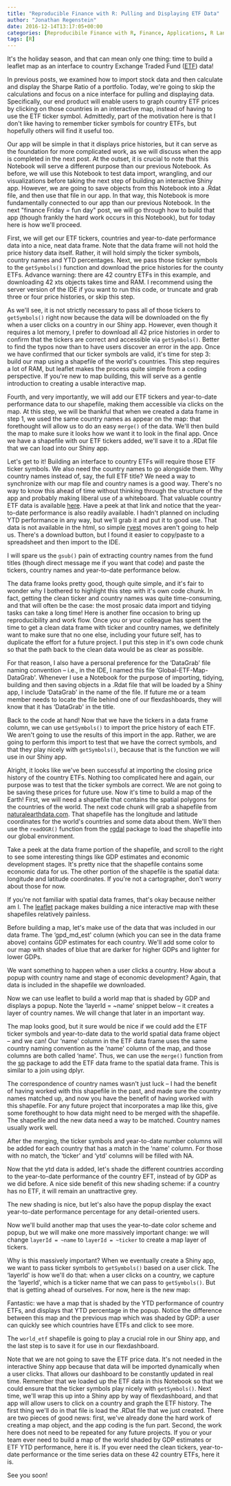```yaml
---
title: "Reproducible Finance with R: Pulling and Displaying ETF Data"
author: "Jonathan Regenstein"
date: 2016-12-14T13:17:05+00:00
categories: [Reproducibile Finance with R, Finance, Applications, R Language]
tags: [R]
---
```


It's the holiday season, and that can mean only one thing: time to build a leaflet map as an interface to country Exchange Traded Fund ([ETF](https://en.wikipedia.org/wiki/Exchange-traded_fund)) data!

In previous posts, we examined how to import stock data and then calculate and display the Sharpe Ratio of a portfolio. Today, we're going to skip the calculations and focus on a nice interface for pulling and displaying data. Specifically, our end product will enable users to graph country ETF prices by clicking on those countries in an interactive map, instead of having to use the ETF ticker symbol. Admittedly, part of the motivation here is that I don't like having to remember ticker symbols for country ETFs, but hopefully others will find it useful too.

Our app will be simple in that it displays price histories, but it can serve as the foundation for more complicated work, as we will discuss when the app is completed in the next post. At the outset, it is crucial to note that this Notebook will serve a different purpose than our previous Notebook. As before, we will use this Notebook to test data import, wrangling, and our visualizations before taking the next step of building an interactive Shiny app. However, we are going to save objects from this Notebook into a .Rdat file, and then use that file in our app. In that way, this Notebook is more fundamentally connected to our app than our previous Notebook. In the next "finance Friday = fun day" post, we will go through how to build that app (though frankly the hard work occurs in this Notebook), but for today here is how we'll proceed.

First, we will get our ETF tickers, countries and year-to-date performance data into a nice, neat data frame. Note that the data frame will not hold the price history data itself. Rather, it will hold simply the ticker symbols, country names and YTD percentages. Next, we pass those ticker symbols to the `getSymbols()` function and download the price histories for the county ETFs. Advance warning: there are 42 country ETFs in this example, and downloading 42 xts objects takes time and RAM. I recommend using the server version of the IDE if you want to run this code, or truncate and grab three or four price histories, or skip this step.

As we'll see, it is not strictly necessary to pass all of those tickers to `getSymbols()` right now because the data will be downloaded on the fly when a user clicks on a country in our Shiny app. However, even though it requires a lot memory, I prefer to download all 42 price histories in order to confirm that the tickers are correct and accessible via `getSymbols()`. Better to find the typos now than to have users discover an error in the app. Once we have confirmed that our ticker symbols are valid, it's time for step 3: build our map using a shapefile of the world's countries. This step requires a lot of RAM, but leaflet makes the process quite simple from a coding perspective. If you're new to map building, this will serve as a gentle introduction to creating a usable interactive map.

Fourth, and very importantly, we will add our ETF tickers and year-to-date performance data to our shapefile, making them accessible via clicks on the map. At this step, we will be thankful that when we created a data frame in step 1, we used the same country names as appear on the map: that forethought will allow us to do an easy `merge()` of the data. We'll then build the map to make sure it looks how we want it to look in the final app. Once we have a shapefile with our ETF tickers added, we'll save it to a .RDat file that we can load into our Shiny app.

Let's get to it! Building an interface to country ETFs will require those ETF ticker symbols. We also need the country names to go alongside them. Why country names instead of, say, the full ETF title? We need a way to synchronize with our map file and country names is a good way. There's no way to know this ahead of time without thinking through the structure of the app and probably making liberal use of a whiteboard. That valuable country ETF data is available [here](https://www.ishares.com/us/products/etf-product-list#!type=ishares&tab=performance&view=list&fc=43537%7C43538%7C43539%7C43540%7C43541%7C43543%7C43544%7C43545%7C43550%7C43558%7C43561%7C43562%7C43568%7C43570%7C43571%7C43576%7C43577%7C43578%7C43579%7C43582%7C43583%7C43592%7C43593%7C43595%7C43605%7C43606%7C43607%7C43609%7C43612%7C44070%7C43614%7C43616%7C43617%7C43618%7C43621%7C43622%7C43624%7C43628%7C43629%7C43630%7C43631&subtab=priceMonthly). Have a peek at that link and notice that the year-to-date performance is also readily available. I hadn't planned on including YTD performance in any way, but we'll grab it and put it to good use. That data is not available in the html, so simple [rvest](https://cran.r-project.org/web/packages/rvest/index.html) moves aren't going to help us. There's a download button, but I found it easier to copy/paste to a spreadsheet and then import to the IDE.

I will spare us the `gsub()` pain of extracting country names from the fund titles (though direct message me if you want that code) and paste the tickers, country names and year-to-date performance below.

The data frame looks pretty good, though quite simple, and it's fair to wonder why I bothered to highlight this step with it's own code chunk. In fact, getting the clean ticker and country names was quite time-consuming, and that will often be the case: the most prosaic data import and tidying tasks can take a long time! Here is another fine occasion to bring up reproducibility and work flow. Once you or your colleague has spent the time to get a clean data frame with ticker and country names, we definitely want to make sure that no one else, including your future self, has to duplicate the effort for a future project. I put this step in it's own code chunk so that the path back to the clean data would be as clear as possible.

For that reason, I also have a personal preference for the ‘DataGrab' file naming convention – i.e., in the IDE, I named this file ‘Global-ETF-Map-DataGrab'. Whenever I use a Notebook for the purpose of importing, tidying, building and then saving objects in a .Rdat file that will be loaded by a Shiny app, I include ‘DataGrab' in the name of the file. If future me or a team member needs to locate the file behind one of our flexdashboards, they will know that it has ‘DataGrab' in the title.

Back to the code at hand! Now that we have the tickers in a data frame column, we can use `getSymbols()` to import the price history of each ETF. We aren't going to use the results of this import in the app. Rather, we are going to perform this import to test that we have the correct symbols, and that they play nicely with `getSymbols()`, because that is the function we will use in our Shiny app.

Alright, it looks like we've been successful at importing the closing price history of the country ETFs. Nothing too complicated here and again, our purpose was to test that the ticker symbols are correct. We are not going to be saving these prices for future use. Now it's time to build a map of the Earth! First, we will need a shapefile that contains the spatial polygons for the countries of the world. The next code chunk will grab a shapefile from [naturalearthdata.com](http://www.naturalearthdata.com). That shapefile has the longitude and latitude coordinates for the world's countries and some data about them. We'll then use the `readOGR()` function from the [rgdal](https://cran.r-project.org/web/packages/rgdal/index.html) package to load the shapefile into our global environment.

Take a peek at the data frame portion of the shapefile, and scroll to the right to see some interesting things like GDP estimates and economic development stages. It's pretty nice that the shapefile contains some economic data for us. The other portion of the shapefile is the spatial data: longitude and latitude coordinates. If you're not a cartographer, don't worry about those for now.

If you're not familiar with spatial data frames, that's okay because neither am I. The [leaflet](https://cran.r-project.org/web/packages/leaflet/index.html) package makes building a nice interactive map with these shapefiles relatively painless.

Before building a map, let's make use of the data that was included in our data frame. The ‘gpd\_md\_est' column (which you can see in the data frame above) contains GDP estimates for each country. We'll add some color to our map with shades of blue that are darker for higher GDPs and lighter for lower GDPs.

We want something to happen when a user clicks a country. How about a popup with country name and stage of economic development? Again, that data is included in the shapefile we downloaded.

Now we can use leaflet to build a world map that is shaded by GDP and displays a popup. Note the ‘layerId = \~name' snippet below – it creates a layer of country names. We will change that later in an important way.

The map looks good, but it sure would be nice if we could add the ETF ticker symbols and year-to-date data to the world spatial data frame object – and we can! Our ‘name' column in the ETF data frame uses the same country naming convention as the ‘name' column of the map, and those columns are both called ‘name'. Thus, we can use the `merge()` function from the [sp](https://cran.r-project.org/web/packages/sp/index.html) package to add the ETF data frame to the spatial data frame. This is similar to a join using dplyr.

The correspondence of country names wasn't just luck – I had the benefit of having worked with this shapefile in the past, and made sure the country names matched up, and now you have the benefit of having worked with this shapefile. For any future project that incorporates a map like this, give some forethought to how data might need to be merged with the shapefile. The shapefile and the new data need a way to be matched. Country names usually work well.

After the merging, the ticker symbols and year-to-date number columns will be added for each country that has a match in the ‘name' column. For those with no match, the ‘ticker' and ‘ytd' columns will be filled with NA.

Now that the ytd data is added, let's shade the different countries according to the year-to-date performance of the country EFT, instead of by GDP as we did before. A nice side benefit of this new shading scheme: if a country has no ETF, it will remain an unattractive grey.

The new shading is nice, but let's also have the popup display the exact year-to-date performance percentage for any detail-oriented users.

Now we'll build another map that uses the year-to-date color scheme and popup, but we will make one more massively important change: we will change `layerId = ~name` to `layerId = ~ticker` to create a map layer of tickers.

Why is this massively important? When we eventually create a Shiny app, we want to pass ticker symbols to `getSymbols()` based on a user click. The ‘layerId' is how we'll do that: when a user clicks on a country, we capture the ‘layerId', which is a ticker name that we can pass to `getSymbols()`. But that is getting ahead of ourselves. For now, here is the new map:

Fantastic: we have a map that is shaded by the YTD performance of country ETFs, and displays that YTD percentage in the popup. Notice the difference between this map and the previous map which was shaded by GDP: a user can quickly see which countries have ETFs and click to see more.

The `world_etf` shapefile is going to play a crucial role in our Shiny app, and the last step is to save it for use in our flexdashboard.

Note that we are not going to save the ETF price data. It's not needed in the interactive Shiny app because that data will be imported dynamically when a user clicks. That allows our dashboard to be constantly updated in real time. Remember that we loaded up the ETF data in this Notebook so that we could ensure that the ticker symbols play nicely with `getSymbols()`. Next time, we'll wrap this up into a Shiny app by way of flexdashboard, and that app will allow users to click on a country and graph the ETF history. The first thing we'll do in that file is load the .RDat file that we just created. There are two pieces of good news: first, we've already done the hard work of creating a map object, and the app coding is the fun part. Second, the work here does not need to be repeated for any future projects. If you or your team ever need to build a map of the world shaded by GDP estimates or ETF YTD performance, here it is. If you ever need the clean tickers, year-to-date performance or the time series data on these 42 country ETFs, here it is.

See you soon!
